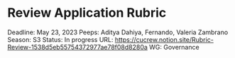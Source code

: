 # Review Application Rubric

Deadline: May 23, 2023
Peeps: Aditya Dahiya, Fernando, Valeria Zambrano
Season: S3
Status: In progress
URL: https://cucrew.notion.site/Rubric-Review-1538d5eb55754372977ae78f08d8280a
WG: Governance